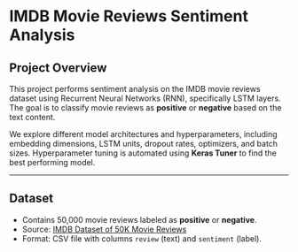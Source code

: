 # IMDB Movie Reviews Sentiment Analysis

## Project Overview

This project performs sentiment analysis on the IMDB movie reviews dataset using Recurrent Neural Networks (RNN), specifically LSTM layers. The goal is to classify movie reviews as **positive** or **negative** based on the text content.

We explore different model architectures and hyperparameters, including embedding dimensions, LSTM units, dropout rates, optimizers, and batch sizes. Hyperparameter tuning is automated using **Keras Tuner** to find the best performing model.

---

## Dataset

- Contains 50,000 movie reviews labeled as **positive** or **negative**.
- Source: [IMDB Dataset of 50K Movie Reviews](https://www.kaggle.com/lakshmi25npathi/imdb-dataset-of-50k-movie-reviews)
- Format: CSV file with columns `review` (text) and `sentiment` (label).


